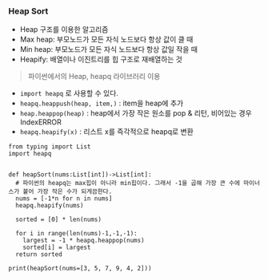 ### Heap Sort

- Heap 구조를 이용한 알고리즘
- Max heap: 부모노드가 모든 자식 노드보다 항상 값이 클 때
- Min heap: 부모노드가 모든 자식 노드보다 항상 값일 작을 때
- Heapify: 배열이나 이진트리를 힙 구조로 재배열하는 것

> 파이썬에서의 Heap, heapq 라이브러리 이용

- `import heapq` 로 사용할 수 있다.
- `heapq.heappush(heap, item,)` : item을 heap에 추가
- `heap.heappop(heap)` : heap에서 가장 작은 원소를 pop & 리턴, 비어있는 경우 IndexERROR
- `heapq.heapify(x)` : 리스트 x를 즉각적으로 heapq로 변환

```
from typing import List
import heapq


def heapSort(nums:List[int])->List[int]:
  # 파이썬의 heapq는 max힙이 아니라 min힙이다. 그래서 -1을 곱해 가장 큰 수에 마이너스가 붙어 가장 작은 수가 되게끔한다.
  nums = [-1*n for n in nums]
  heapq.heapify(nums)

  sorted = [0] * len(nums)

  for i in range(len(nums)-1,-1,-1):
    largest = -1 * heapq.heappop(nums)
    sorted[i] = largest
  return sorted

print(heapSort(nums=[3, 5, 7, 9, 4, 2]))

```
